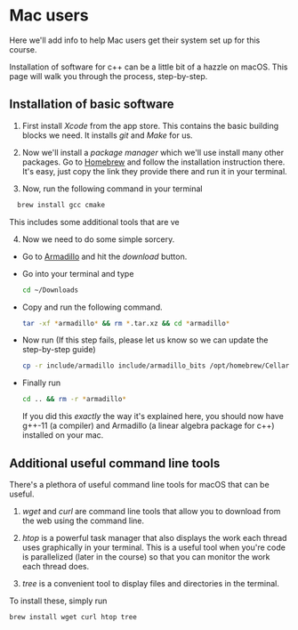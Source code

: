 # Mac users

Here we'll add info to help Mac users get their system set up for this course.

Installation of software for c++ can be a little bit of a hazzle on macOS. This page will walk you through the process, step-by-step.

## Installation of basic software

1. First install *Xcode* from the app store. This contains the basic building blocks we need. It installs *git* and *Make* for us.

2. Now we'll install a *package manager* which we'll use install many other packages. Go to [Homebrew](https://brew.sh) and follow the installation instruction there. It's easy, just copy the link they provide there and run it in your terminal.


3. Now, run the following command in your terminal

  ```sh
    brew install gcc cmake
  ```

  This includes some additional tools that are ve

4. Now we need to do some simple sorcery.
  - Go to [Armadillo](http://arma.sourceforge.net) and hit the *download* button.
  - Go into your terminal and type
    ```sh
    cd ~/Downloads
    ```
  - Copy and run the following command.
    ```sh
    tar -xf *armadillo* && rm *.tar.xz && cd *armadillo*
    ```

  - Now run (If this step fails, please let us know so we can update the step-by-step guide)
    ```sh
    cp -r include/armadillo include/armadillo_bits /opt/homebrew/Cellar/gcc/11.2.0/include/c++/11.1.0
    ```
  - Finally run
    ```sh
    cd .. && rm -r *armadillo*
    ```

    If you did this *exactly* the way it's explained here, you should now have g++-11 (a compiler) and Armadillo (a linear algebra package for c++) installed on your mac.




## Additional useful command line tools

There's a plethora of useful command line tools for macOS that can be useful.

1. *wget* and *curl* are command line tools that allow you to download from the web using the command line.

2. *htop* is a powerful task manager that also displays the work each thread uses graphically in your terminal. This is a useful tool when you're code is parallelized (later in the course) so that you can monitor the work each thread does.

3. *tree* is a convenient tool to display files and directories in the terminal.


To install these, simply run

```sh
brew install wget curl htop tree
```
